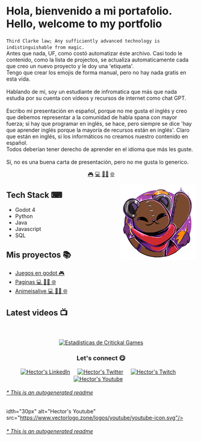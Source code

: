 # Hola, bienvenido a mi portafolio.<br>Hello, welcome to my portfolio


`Third Clarke law; Any sufficiently advanced technology is indistinguishable from magic.`<br>Antes que nada, UF, como costó automatizar éste archivo. Casi todo le contenido, como la lista de projectos, se actualiza automaticamente cada que creo un nuevo proyecto y le doy una 'etiqueta'.<br>Tengo que crear los emojis de forma manual, pero no hay nada gratis en esta vida.<br><br>Hablando de mí, soy un estudiante de infromatica que más que nada estudia por su cuenta con vídeos y recursos de internet como chat GPT.<br><br>Escribo mi presentación en español, porque no me gusta el inglés y creo que debemos representar a la comunidad de habla spana con mayor fuerza; si hay que programar en inglés, se hace, pero siempre se dice 'hay que aprender inglés porque la mayoría de recursos están en inglés'. Claro que están en inglés, si los informáticos no creamos nuestro contenido en español.<br>Todos deberían tener derecho de aprender en el idioma que más les guste.<br><br>Sí, no es una buena carta de presentación, pero no me gusta lo generico.


<p align="center">
<a href="https://github.com/CritickalGames/CritickalGames/blob/master/gamedev.md">🎮</a>
<a href="https://github.com/CritickalGames/CritickalGames/blob/master/webdev.md">💻</a>
<a href="https://github.com/CritickalGames/CritickalGames/blob/master/frontend-web.md">👨‍💻</a>
<a href="https://github.com/CritickalGames/CritickalGames/blob/master/backend-web.md">🌐</a>
</p>


<a href="https://twitter.com/Hector_Pulido_">
<img align="right" height="auto" width="200" src="https://github.com/HectorPulido/HectorPulido/raw/master/img/pequesoft.png"/>
</a>


## Tech Stack ⌨
- Godot 4
- Python
- Java
- Javascript
- SQL


## Mis proyectos 📚
- [Juegos en godot  🎮](https://github.com/CritickalGames/Juegos-en-Godot) 
- [Paginas  💻 👨‍💻 🌐](https://github.com/CritickalGames/Paginas) 
- [Animeisalive  💻 👨‍💻 🌐](https://github.com/CritickalGames/AnimeIsAlive) 



## Latest videos 📺
<p align="center"></p>


<br>

<p align="center">
<a href="#user-30538313-pinned-items-reorder-form">
<img align="center" src="https://github-readme-stats.vercel.app/api?username=CritickalGames&bg_color=30,e96443,904e95&title_color=fff&text_color=fff" alt="Estadisticas de Critickal Games"/>
</a>
</p>

<div align="center">
<h3 align="center">Let's connect 😋</h3>
</div>
<p align="center">
<a href="https://www.linkedin.com/in/hector-pulido-17547369/" target="blank">
<img align="center" width="30px" alt="Hector's LinkedIn" src="https://www.vectorlogo.zone/logos/linkedin/linkedin-icon.svg"/></a> &nbsp; &nbsp;
<a href="https://twitter.com/Hector_Pulido_" target="blank">
<img align="center" width="30px" alt="Hector's Twitter" src="https://www.vectorlogo.zone/logos/twitter/twitter-official.svg"/></a> &nbsp; &nbsp;
<a href="https://www.twitch.tv/hector_pulido_" target="blank">
<img align="center" width="30px" alt="Hector's Twitch" src="https://www.vectorlogo.zone/logos/twitch/twitch-icon.svg"/></a> &nbsp; &nbsp;
<a href="https://www.youtube.com/channel/UCS_iMeH0P0nsIDPvBaJckOw" target="blank">
<img align="center" width="30px" alt="Hector's Youtube" src="https://www.vectorlogo.zone/logos/youtube/youtube-icon.svg"/></a> &nbsp; &nbsp;

</p>


###### [* This is an autogenerated readme](https://github.com/HectorPulido/HectorPulido/tree/master/ReadmeGenerator)

idth="30px" alt="Hector's Youtube" src="https://www.vectorlogo.zone/logos/youtube/youtube-icon.svg"/></a> &nbsp; &nbsp;

</p>


###### [* This is an autogenerated readme](https://github.com/HectorPulido/HectorPulido/tree/master/ReadmeGenerator)

